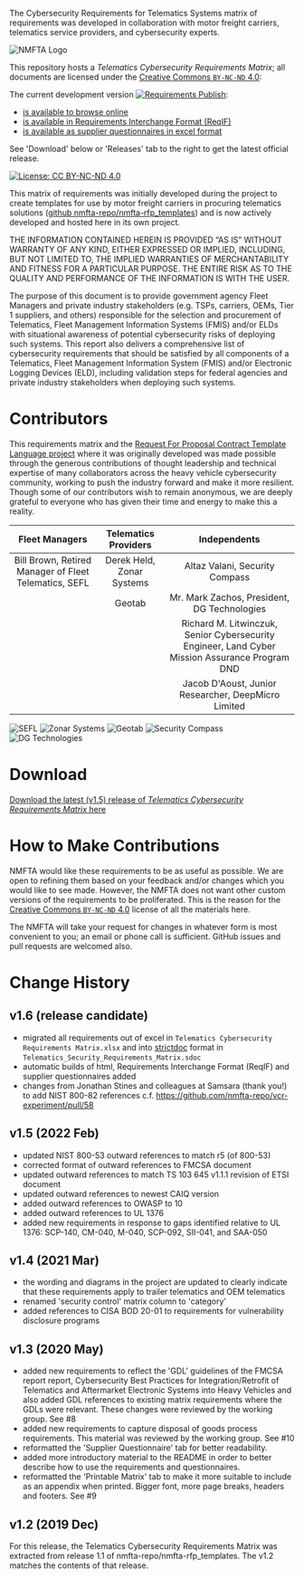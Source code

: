 The Cybersecurity Requirements for Telematics Systems matrix of requirements was developed in collaboration with motor freight carriers, telematics service providers, and cybersecurity experts.

![NMFTA Logo](https://raw.githubusercontent.com/nmfta-repo/nmfta-telematics_security_requirements/master/media/image1.png)

This repository hosts a *Telematics Cybersecurity Requirements Matrix*; all documents are licensed under the [Creative Commons `BY-NC-ND` 4.0](https://creativecommons.org/licenses/by-nc-nd/4.0/):

The current development version [![Requirements Publish](https://github.com/nmfta-repo/nmfta-telematics_security_requirements/actions/workflows/publish.yml/badge.svg)](https://github.com/nmfta-repo/nmfta-telematics_security_requirements/actions/workflows/publish.yml):
* [is available to browse online](https://nmfta-repo.github.io/nmfta-telematics_security_requirements/)
* [is available in Requirements Interchange Format (ReqIF)](https://nmfta-repo.github.io/nmfta-telematics_security_requirements/output.reqif)
* [is available as supplier questionnaires in excel format](https://nmfta-repo.github.io/nmfta-telematics_security_requirements/tsrm_questionnaires.xlsx)

See 'Download' below or 'Releases' tab to the right to get the latest official release.

[![License: CC BY-NC-ND 4.0](https://licensebuttons.net/l/by-nc-nd/4.0/80x15.png)](https://creativecommons.org/licenses/by-nc-nd/4.0/)

This matrix of requirements was initially developed during the project to create templates for use by motor freight carriers in procuring telematics solutions ([github nmfta-repo/nmfta-rfp_templates](https://github.com/nmfta-repo/nmfta-rfp_templates)) and is now actively developed and hosted here in its own project.

THE INFORMATION CONTAINED HEREIN IS PROVIDED “AS IS” WITHOUT WARRANTY OF ANY KIND, EITHER EXPRESSED OR IMPLIED, INCLUDING, BUT NOT LIMITED TO, THE IMPLIED WARRANTIES OF MERCHANTABILITY AND FITNESS FOR A PARTICULAR PURPOSE. THE ENTIRE RISK AS TO THE QUALITY AND PERFORMANCE OF THE INFORMATION IS WITH THE USER.

The purpose of this document is to provide government agency Fleet Managers and private industry stakeholders (e.g. TSPs, carriers, OEMs, Tier 1 suppliers, and others) responsible for the selection and procurement of Telematics, Fleet Management Information Systems (FMIS) and/or ELDs with situational awareness of potential cybersecurity risks of deploying such systems. This report also delivers a comprehensive list of cybersecurity requirements that should be satisfied by all components of a Telematics, Fleet Management Information System (FMIS) and/or Electronic Logging Devices (ELD), including validation steps for federal agencies and private industry stakeholders when deploying such systems.

# Contributors

This requirements matrix and the [Request For Proposal Contract Template Language project](https://github.com/nmfta-repo/nmfta-rfp_templates) where it was originally developed was made possible through the generous contributions of
thought leadership and technical expertise of many collaborators across the heavy vehicle cybersecurity community,
working to push the industry forward and make it more resilient. Though some of our contributors wish to remain
anonymous, we are deeply grateful to everyone who has given their time and energy to make this a reality.


| **Fleet Managers**   | **Telematics Providers** | **Independents**                                                |
|:--------------------:|:------------------------:|:---------------------------------------------------------------:|
|   Bill Brown, Retired Manager of Fleet Telematics, SEFL  | Derek Held, Zonar Systems| Altaz Valani, Security Compass                                  |
|                      | Geotab                   | Mr. Mark Zachos, President, DG Technologies                     |
|                      |                          | Richard M. Litwinczuk, Senior Cybersecurity Engineer, Land Cyber Mission Assurance Program DND |
|                      |                          | Jacob D'Aoust, Junior Researcher, DeepMicro Limited |

![SEFL](https://raw.githubusercontent.com/nmfta-repo/nmfta-telematics_security_requirements/master/media/SFL2c_300dpi-resized.jpg) ![Zonar Systems](https://raw.githubusercontent.com/nmfta-repo/nmfta-telematics_security_requirements/master/media/zonar-logo-RGB-750.png) ![Geotab](https://raw.githubusercontent.com/nmfta-repo/nmfta-telematics_security_requirements/master/media/geotab-logo_full-colour-rgb_resized.png) ![Security Compass](https://raw.githubusercontent.com/nmfta-repo/nmfta-telematics_security_requirements/master/media/securitycompass-logo-resized.jpg) ![DG Technologies](https://raw.githubusercontent.com/nmfta-repo/nmfta-telematics_security_requirements/master/media/dg-logo.png)

# Download

[Download the latest (v1.5) release of *Telematics Cybersecurity Requirements Matrix* here](https://github.com/nmfta-repo/nmfta-telematics_security_requirements/releases/download/v1.5/nmfta-telematics_security_requirements-v1.5.zip)

# How to Make Contributions

NMFTA would like these requirements to be as useful as possible. We are open to refining them based on your feedback and/or changes which you would like to see made. However, the NMFTA does not want other custom versions of the requirements to be proliferated. This is the reason for the [Creative Commons `BY-NC-ND` 4.0](https://creativecommons.org/licenses/by-nc-nd/4.0/) license of all the materials here.

The NMFTA will take your request for changes in whatever form is most convenient to you; an email or phone call is sufficient. GitHub issues and pull requests are welcomed also.


# Change History

## v1.6 (release candidate)

* migrated all requirements out of excel in `Telematics Cybersecurity Requirements Matrix.xlsx` and into [strictdoc](https://github.com/strictdoc-project/strictdoc/) format in `Telematics_Security_Requirements_Matrix.sdoc`
* automatic builds of html, Requirements Interchange Format (ReqIF) and supplier questionnaires added
* changes from Jonathan Stines and colleagues at Samsara (thank you!) to add NIST 800-82 references c.f. https://github.com/nmfta-repo/vcr-experiment/pull/58

## v1.5 (2022 Feb)

* updated NIST 800-53 outward references to match r5 (of 800-53)
* corrected format of outward references to FMCSA document
* updated outward references to match TS 103 645 v1.1.1 revision of ETSI document
* updated outward references to newest CAIQ version
* added outward references to OWASP to 10
* added outward references to UL 1376
* added new requirements in response to gaps identified relative to UL 1376: SCP-140, CM-040, M-040, SCP-092, SII-041, and SAA-050


## v1.4 (2021 Mar)

* the wording and diagrams in the project are updated to clearly indicate that these requirements apply to trailer telematics and OEM telematics
* renamed 'security control' matrix column to 'category'
* added references to CISA BOD 20-01 to requirements for vulnerability disclosure programs


## v1.3 (2020 May)

* added new requirements to reflect the 'GDL' guidelines of the FMCSA report report, Cybersecurity Best Practices for Integration/Retrofit of Telematics and Aftermarket Electronic Systems into Heavy Vehicles and also added GDL references to existing matrix requirements where the GDLs were relevant. These changes were reviewed by the working group. See #8
* added new requirements to capture disposal of goods process requirements. This material was reviewed by the working group. See #10
* reformatted the 'Supplier Questionnaire' tab for better readability.
* added more introductory material to the README in order to better describe how to use the requirements and questionnaires.
* reformatted the 'Printable Matrix' tab to make it more suitable to include as an appendix when printed. Bigger font, more page breaks, headers and footers. See #9


## v1.2 (2019 Dec)

For this release, the Telematics Cybersecurity Requirements Matrix was extracted from release 1.1 of nmfta-repo/nmfta-rfp_templates. The v1.2 matches the contents of that release.